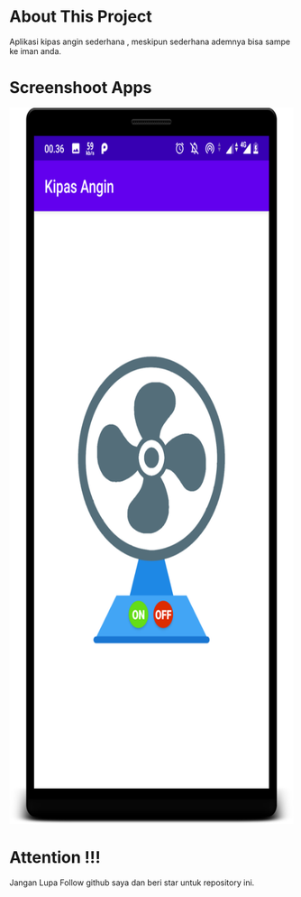 # About This Project
Aplikasi kipas angin sederhana , meskipun sederhana ademnya bisa sampe ke iman anda.

# Screenshoot Apps
<span align="center"><img width="720px" height="1270px" src="images/main.png"></span>

# Attention !!!
Jangan Lupa Follow github saya dan beri star untuk repository ini.
